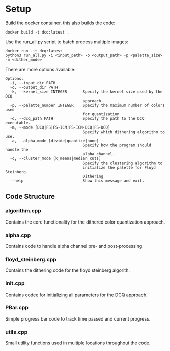 # Setup

Build the docker container, this also builds the code:

`docker build -t dcq:latest .`

Use the run_all.py script to batch process multiple images:

```
docker run -it dcq:latest
python3 run_all.py -i <input_path> -o <output_path> -p <palette_size> -m <dither_mode> 
```

There are more options available:
```
Options:
  -i, --input_dir PATH
  -o, --output_dir PATH
  -k, --kernel_size INTEGER       Specify the kernel size used by the DCQ
                                  approach.
  -p, --palette_number INTEGER    Specify the maximum number of colors used
                                  for quantization
  -d, --dcq_path PATH             Specify the path to the DCQ executable.
  -m, --mode [DCQ|FS|FS-ICM|FS-ICM-DCQ|FS-DCQ]
                                  Specify which dithering algorithm to use.
  -a, --alpha_mode [divide|quantize|none]
                                  Specify how the program should handle the
                                  alpha channel.
  -c, --cluster_mode [k_means|median_cuts]
                                  Specify the clustering algorithm to
                                  initialize the palette for Floyd Steinberg
                                  Dithering
  --help                          Show this message and exit.
```

## Code Structure
### algorithm.cpp
Contains the core functionality for the dithered color quantization approach.
### alpha.cpp
Contains code to handle alpha channel pre- and post-processing.
### floyd_steinberg.cpp
Contains the dithering code for the floyd steinberg algorith.
### init.cpp
Contains codee for initializing all parameters for the DCQ approach.
### PBar.cpp
Simple progress bar code to track time passed and current progress.
### utils.cpp
Small utility functions used in multiple locations throughout the code.
